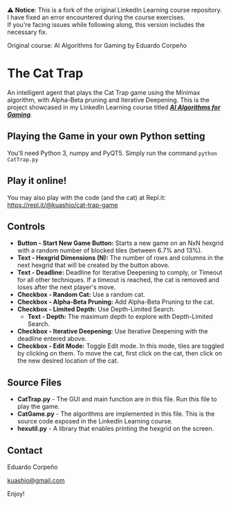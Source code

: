 ⚠️ **Notice**: This is a fork of the original LinkedIn Learning course repository.
I have fixed an error encountered during the course exercises.  
If you're facing issues while following along, this version includes the necessary fix.

 Original course: AI Algorithms for Gaming by Eduardo Corpeño

# The Cat Trap
An intelligent agent that plays the Cat Trap game using the Minimax algorithm, with Alpha-Beta pruning and Iterative Deepening. This is the project showcased in my LinkedIn Learning course titled [***AI Algorithms for Gaming***](https://www.linkedin.com/learning/ai-algorithms-for-gaming).

## Playing the Game in your own Python setting
You'll need Python 3, numpy and PyQT5. Simply run the command `python CatTrap.py`

## Play it online! ##
You may also play with the code (and the cat) at Repl.it: https://repl.it/@kuashio/cat-trap-game

## Controls

- **Button - Start New Game Button:** Starts a new game on an NxN hexgrid with a random number of blocked tiles (between 6.7% and 13%).
- **Text - Hexgrid Dimensions (N):** The number of rows and columns in the next hexgrid that will be created by the button above.
- **Text - Deadline:** Deadline for Iterative Deepening to comply, or Timeout for all other techniques. If a timeout is reached, the cat is removed and loses after the next player's move.
- **Checkbox - Random Cat:** Use a random cat.
- **Checkbox - Alpha-Beta Pruning:** Add Alpha-Beta Pruning to the cat.
- **Checkbox - Limited Depth:** Use Depth-Limited Search.
	- **Text - Depth:** The maximum depth to explore with Depth-Limited Search.
- **Checkbox - Iterative Deepening:** Use Iterative Deepening with the deadline entered above.
- **Checkbox - Edit Mode:** Toggle Edit mode. In this mode, tiles are toggled by clicking on them. To move the cat, first click on the cat, then click on the new desired location of the cat.


## Source Files
- **CatTrap.py** - The GUI and main function are in this file. Run this file to play the game.
- **CatGame.py** - The algorithms are implemented in this file. This is the  source code exposed in the LinkedIn Learning course.
- **hexutil.py** - A library that enables printing the hexgrid on the screen.

## Contact
Eduardo Corpeño

kuashio@gmail.com

Enjoy!
